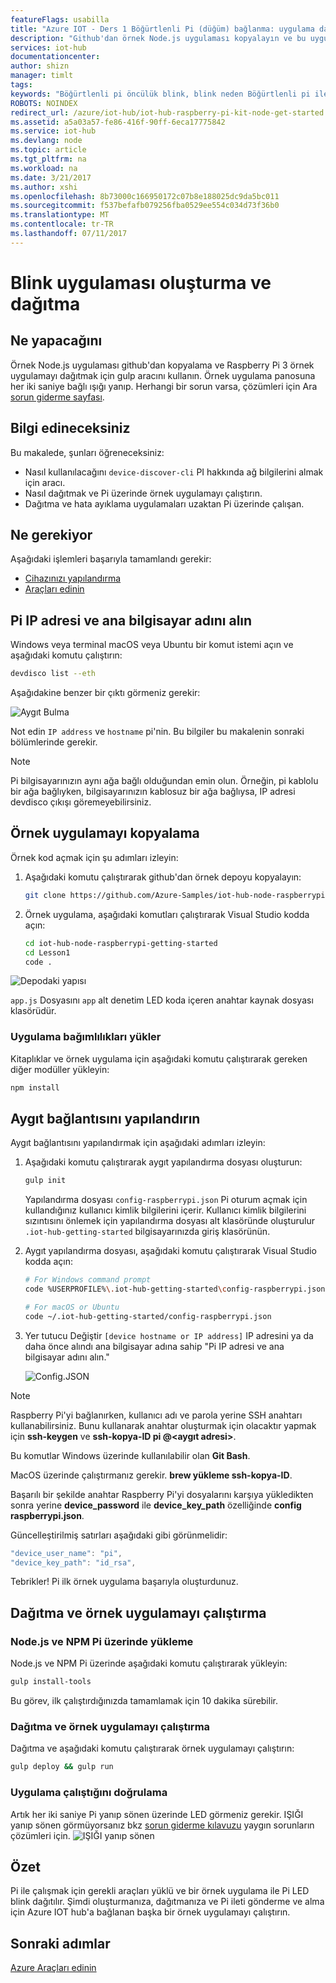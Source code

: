 ```yaml
---
featureFlags: usabilla
title: "Azure IOT - Ders 1 Böğürtlenli Pi (düğüm) bağlanma: uygulama dağıtma | Microsoft Docs"
description: "Github'dan örnek Node.js uygulaması kopyalayın ve bu uygulamayı Raspberry Pi 3 panonuzu dağıtmak için gulp. Bu örnek uygulama panosuna her iki saniye bağlı ışığı yanıp."
services: iot-hub
documentationcenter: 
author: shizn
manager: timlt
tags: 
keywords: "Böğürtlenli pi öncülük blink, blink neden Böğürtlenli pi ile"
ROBOTS: NOINDEX
redirect_url: /azure/iot-hub/iot-hub-raspberry-pi-kit-node-get-started
ms.assetid: a5a03a57-fe86-416f-90ff-6eca17775842
ms.service: iot-hub
ms.devlang: node
ms.topic: article
ms.tgt_pltfrm: na
ms.workload: na
ms.date: 3/21/2017
ms.author: xshi
ms.openlocfilehash: 8b73000c166950172c07b8e188025dc9da5bc011
ms.sourcegitcommit: f537befafb079256fba0529ee554c034d73f36b0
ms.translationtype: MT
ms.contentlocale: tr-TR
ms.lasthandoff: 07/11/2017
---
```

# <a name="create-and-deploy-the-blink-application"></a>Blink uygulaması oluşturma ve dağıtma
## <a name="what-you-will-do"></a>Ne yapacağını
Örnek Node.js uygulaması github'dan kopyalama ve Raspberry Pi 3 örnek uygulamayı dağıtmak için gulp aracını kullanın. Örnek uygulama panosuna her iki saniye bağlı ışığı yanıp. Herhangi bir sorun varsa, çözümleri için Ara [sorun giderme sayfası](iot-hub-raspberry-pi-kit-node-troubleshooting.md).

## <a name="what-you-will-learn"></a>Bilgi edineceksiniz
Bu makalede, şunları öğreneceksiniz:

* Nasıl kullanılacağını `device-discover-cli` PI hakkında ağ bilgilerini almak için aracı.
* Nasıl dağıtmak ve Pi üzerinde örnek uygulamayı çalıştırın.
* Dağıtma ve hata ayıklama uygulamaları uzaktan Pi üzerinde çalışan.

## <a name="what-you-need"></a>Ne gerekiyor
Aşağıdaki işlemleri başarıyla tamamlandı gerekir:

* [Cihazınızı yapılandırma](iot-hub-raspberry-pi-kit-node-lesson1-configure-your-device.md)
* [Araçları edinin](iot-hub-raspberry-pi-kit-node-lesson1-get-the-tools-win32.md)

## <a name="obtain-the-ip-address-and-host-name-of-pi"></a>Pi IP adresi ve ana bilgisayar adını alın
Windows veya terminal macOS veya Ubuntu bir komut istemi açın ve aşağıdaki komutu çalıştırın:

```bash
devdisco list --eth
```

Aşağıdakine benzer bir çıktı görmeniz gerekir:

![Aygıt Bulma](media/iot-hub-raspberry-pi-lessons/lesson1/device_discovery.png)

Not edin `IP address` ve `hostname` pi'nin. Bu bilgiler bu makalenin sonraki bölümlerinde gerekir.

> [!NOTE]
> Pi bilgisayarınızın aynı ağa bağlı olduğundan emin olun. Örneğin, pi kablolu bir ağa bağlıyken, bilgisayarınızın kablosuz bir ağa bağlıysa, IP adresi devdisco çıkışı göremeyebilirsiniz.

## <a name="clone-the-sample-application"></a>Örnek uygulamayı kopyalama
Örnek kod açmak için şu adımları izleyin:

1. Aşağıdaki komutu çalıştırarak github'dan örnek depoyu kopyalayın:
   
   ```bash
   git clone https://github.com/Azure-Samples/iot-hub-node-raspberrypi-getting-started.git
   ```
2. Örnek uygulama, aşağıdaki komutları çalıştırarak Visual Studio kodda açın:
   
   ```bash
   cd iot-hub-node-raspberrypi-getting-started
   cd Lesson1
   code .
   ```

![Depodaki yapısı](media/iot-hub-raspberry-pi-lessons/lesson1/vscode-blink-mac.png)

`app.js` Dosyasını `app` alt denetim LED koda içeren anahtar kaynak dosyası klasörüdür.

### <a name="install-application-dependencies"></a>Uygulama bağımlılıkları yükler
Kitaplıklar ve örnek uygulama için aşağıdaki komutu çalıştırarak gereken diğer modüller yükleyin:

```bash
npm install
```

## <a name="configure-the-device-connection"></a>Aygıt bağlantısını yapılandırın
Aygıt bağlantısını yapılandırmak için aşağıdaki adımları izleyin:

1. Aşağıdaki komutu çalıştırarak aygıt yapılandırma dosyası oluşturun:
   
   ```bash
   gulp init
   ```
   
   Yapılandırma dosyası `config-raspberrypi.json` Pi oturum açmak için kullandığınız kullanıcı kimlik bilgilerini içerir. Kullanıcı kimlik bilgilerini sızıntısını önlemek için yapılandırma dosyası alt klasöründe oluşturulur `.iot-hub-getting-started` bilgisayarınızda giriş klasörünün.

2. Aygıt yapılandırma dosyası, aşağıdaki komutu çalıştırarak Visual Studio kodda açın:
   
   ```bash
   # For Windows command prompt
   code %USERPROFILE%\.iot-hub-getting-started\config-raspberrypi.json
   
   # For macOS or Ubuntu
   code ~/.iot-hub-getting-started/config-raspberrypi.json
   ```
   
3. Yer tutucu Değiştir `[device hostname or IP address]` IP adresini ya da daha önce alındı ana bilgisayar adına sahip "Pi IP adresi ve ana bilgisayar adını alın."
   
   ![Config.JSON](media/iot-hub-raspberry-pi-lessons/lesson1/vscode-config-mac.png)

> [!NOTE]
> Raspberry Pi'yi bağlanırken, kullanıcı adı ve parola yerine SSH anahtarı kullanabilirsiniz. Bunu kullanarak anahtar oluşturmak için olacaktır yapmak için **ssh-keygen** ve **ssh-kopya-ID pi @\<aygıt adresi\>**.
>
> Bu komutlar Windows üzerinde kullanılabilir olan **Git Bash**.
>
> MacOS üzerinde çalıştırmanız gerekir. **brew yükleme ssh-kopya-ID**.
>
> Başarılı bir şekilde anahtar Raspberry Pi'yi dosyalarını karşıya yükledikten sonra yerine **device_password** ile **device_key_path** özelliğinde **config raspberrypi.json**.
>
> Güncelleştirilmiş satırları aşağıdaki gibi görünmelidir:
> ```javascript
> "device_user_name": "pi",
> "device_key_path": "id_rsa",
> ```

Tebrikler! Pi ilk örnek uygulama başarıyla oluşturdunuz.

## <a name="deploy-and-run-the-sample-application"></a>Dağıtma ve örnek uygulamayı çalıştırma
### <a name="install-nodejs-and-npm-on-pi"></a>Node.js ve NPM Pi üzerinde yükleme
Node.js ve NPM Pi üzerinde aşağıdaki komutu çalıştırarak yükleyin:

```bash
gulp install-tools
```

Bu görev, ilk çalıştırdığınızda tamamlamak için 10 dakika sürebilir.

### <a name="deploy-and-run-the-sample-app"></a>Dağıtma ve örnek uygulamayı çalıştırma
Dağıtma ve aşağıdaki komutu çalıştırarak örnek uygulamayı çalıştırın:

```bash
gulp deploy && gulp run
```

### <a name="verify-the-app-works"></a>Uygulama çalıştığını doğrulama
Artık her iki saniye Pi yanıp sönen üzerinde LED görmeniz gerekir.  IŞIĞI yanıp sönen görmüyorsanız bkz [sorun giderme kılavuzu](iot-hub-raspberry-pi-kit-node-troubleshooting.md) yaygın sorunların çözümleri için.
![IŞIĞI yanıp sönen](media/iot-hub-raspberry-pi-lessons/lesson1/led_blinking.jpg)

## <a name="summary"></a>Özet
Pi ile çalışmak için gerekli araçları yüklü ve bir örnek uygulama ile Pi LED blink dağıtılır. Şimdi oluşturmanıza, dağıtmanıza ve Pi ileti gönderme ve alma için Azure IOT hub'a bağlanan başka bir örnek uygulamayı çalıştırın.

## <a name="next-steps"></a>Sonraki adımlar
[Azure Araçları edinin](iot-hub-raspberry-pi-kit-node-lesson2-get-azure-tools-win32.md)

